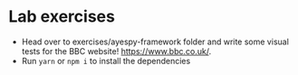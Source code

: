 <!SLIDE>
# Lab exercises

- Head over to exercises/ayespy-framework folder and write some visual tests for the BBC website! https://www.bbc.co.uk/.
- Run `yarn` or `npm i` to install the dependencies

